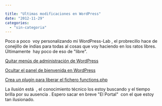```yaml
---

title: "Ultimas modificaciones en WordPress"
date: "2012-11-29"
categories: 
  - "sin-categoria"
---
```


Poco a poco  voy personalizando mi WordPress-Lab , el probrecillo hace de conejillo de indias para todas al cosas que voy haciendo en los ratos libres. Últimamente  hay poco de eso de "libre".

[Quitar menús de administración de WordPress](https://ayudawordpress.com/quitar-menus-de-administracion-de-wordpress/ "Enlace permanente a Quitar menús de administración de WordPress")

[Ocultar el panel de bienvenida en WordPress](https://ayudawordpress.com/ocultar-el-panel-de-bienvenida-en-wordpress/ "Enlace permanente a Ocultar el panel de bienvenida en WordPress")

[Crea un plugin para liberar el fichero functions.php](https://ayudawordpress.com/crea-un-plugin-para-liberar-el-fichero-functions-php/ "Enlace permanente a Crea un plugin para liberar el fichero functions.php")

La ilusión está  , el conocimiento técnico los estoy buscando y el tiempo brilla por su ausencia . Espero sacar en breve "El Portal"  con el que estoy tan ilusionado.
